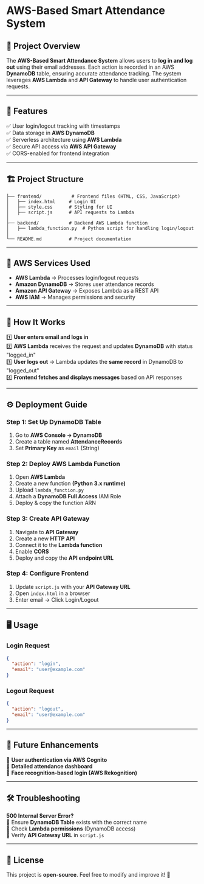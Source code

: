 # AWS-Based Smart Attendance System

## 📌 Project Overview
The **AWS-Based Smart Attendance System** allows users to **log in and log out** using their email addresses. Each action is recorded in an AWS **DynamoDB** table, ensuring accurate attendance tracking. The system leverages **AWS Lambda** and **API Gateway** to handle user authentication requests.

---

## 🎯 Features
✅ User login/logout tracking with timestamps  
✅ Data storage in **AWS DynamoDB**  
✅ Serverless architecture using **AWS Lambda**  
✅ Secure API access via **AWS API Gateway**  
✅ CORS-enabled for frontend integration  

---

## 🏗️ Project Structure
```
├── frontend/           # Frontend files (HTML, CSS, JavaScript)
│   ├── index.html     # Login UI
│   ├── style.css      # Styling for UI
│   ├── script.js      # API requests to Lambda
│
├── backend/           # Backend AWS Lambda function
│   ├── lambda_function.py  # Python script for handling login/logout
│
└── README.md          # Project documentation
```

---

## 🚀 AWS Services Used
- **AWS Lambda** → Processes login/logout requests
- **Amazon DynamoDB** → Stores user attendance records
- **Amazon API Gateway** → Exposes Lambda as a REST API
- **AWS IAM** → Manages permissions and security

---

## 📌 How It Works
1️⃣ **User enters email and logs in**  
2️⃣ **AWS Lambda** receives the request and updates **DynamoDB** with status "logged_in"  
3️⃣ **User logs out** → Lambda updates the **same record** in DynamoDB to "logged_out"  
4️⃣ **Frontend fetches and displays messages** based on API responses  

---

## ⚙️ Deployment Guide
### **Step 1: Set Up DynamoDB Table**
1. Go to **AWS Console → DynamoDB**
2. Create a table named **AttendanceRecords**
3. Set **Primary Key** as `email` (String)

### **Step 2: Deploy AWS Lambda Function**
1. Open **AWS Lambda**
2. Create a new function **(Python 3.x runtime)**
3. Upload `lambda_function.py`
4. Attach a **DynamoDB Full Access** IAM Role
5. Deploy & copy the function ARN

### **Step 3: Create API Gateway**
1. Navigate to **API Gateway**
2. Create a new **HTTP API**
3. Connect it to the **Lambda function**
4. Enable **CORS**
5. Deploy and copy the **API endpoint URL**

### **Step 4: Configure Frontend**
1. Update `script.js` with your **API Gateway URL**
2. Open `index.html` in a browser
3. Enter email → Click Login/Logout

---

## 🖥️ Usage
### **Login Request**
```json
{
  "action": "login",
  "email": "user@example.com"
}
```

### **Logout Request**
```json
{
  "action": "logout",
  "email": "user@example.com"
}
```

---

## 📌 Future Enhancements
🔹 **User authentication via AWS Cognito**  
🔹 **Detailed attendance dashboard**  
🔹 **Face recognition-based login (AWS Rekognition)**  

---

## 🛠️ Troubleshooting
**500 Internal Server Error?**  
🔹 Ensure **DynamoDB Table** exists with the correct name  
🔹 Check **Lambda permissions** (DynamoDB access)  
🔹 Verify **API Gateway URL** in `script.js`  

---

## 📜 License
This project is **open-source**. Feel free to modify and improve it! 🚀
